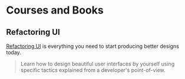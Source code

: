 # Courses and Books

## Refactoring UI

[Refactoring UI](https://refactoringui.com/) is everything you need to start producing better designs today.

> Learn how to design beautiful user interfaces by yourself using specific tactics explained from a developer's point-of-view.


